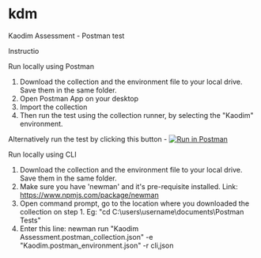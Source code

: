 # kdm
Kaodim Assessment - Postman test

Instructio

Run locally using Postman
1. Download the collection and the environment file to your local drive. Save them in the same folder.
2. Open Postman App on your desktop
3. Import the collection
4. Then run the test using the collection runner, by selecting the "Kaodim" environment.

Alternatively run the test by clicking this button - [![Run in Postman](https://run.pstmn.io/button.svg)](https://app.getpostman.com/run-collection/84b99679bd0eeadc788c#?env%5BKaodim%5D=W3sia2V5IjoiaG9zdCIsInZhbHVlIjoibXkuc3VwcG9ydC5rYW9kaW0uY29tL2FwaS92MSIsImVuYWJsZWQiOnRydWV9XQ==)

Run locally using CLI
1. Download the collection and the environment file to your local drive. Save them in the same folder.
2. Make sure you have 'newman' and it's pre-requisite installed. Link: https://www.npmjs.com/package/newman
3. Open command prompt, go to the location where you downloaded the collection on step 1. Eg: "cd C:\users\username\documents\Postman Tests"
4. Enter this line: newman run "Kaodim Assessment.postman_collection.json" -e "Kaodim.postman_environment.json" -r cli,json
